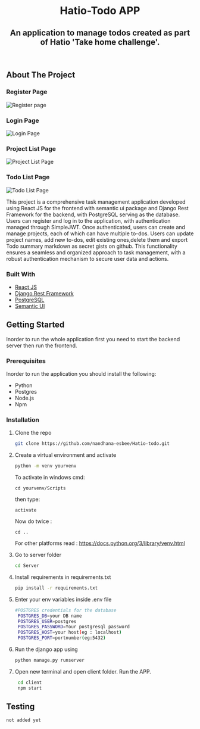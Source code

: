                       
<br/>
<div align="center">

# Hatio-Todo APP
## An application to manage todos created as part of Hatio 'Take home challenge'.

<br/>
</div>

 ## About The Project
 ### Register Page
![Register page](https://github.com/user-attachments/assets/8e6e85b1-fc06-4cc4-9741-d0866b3c3320)
### Login Page
![Login Page](https://github.com/user-attachments/assets/171011ce-27e5-45d0-9441-0c792a2b20c4)
### Project List Page
![Project List Page](https://github.com/user-attachments/assets/96fd715a-7022-46a3-89d7-a65c38f4e511)

### Todo List Page
![Todo List Page](https://github.com/user-attachments/assets/38d6dd81-cece-4d8f-b624-5503b64e2c2e)





This project is a comprehensive task management application developed using React JS for the frontend with semantic ui package and Django Rest Framework for the backend, with PostgreSQL serving as the database.
Users can register and log in to the application, with authentication managed through SimpleJWT. Once authenticated, users can create and manage projects, each of which can have multiple to-dos. Users can update project names, add new to-dos, edit existing ones,delete them and export Todo summary markdown as secret gists on github. This functionality ensures a seamless and organized approach to task management, with a robust authentication mechanism to secure user data and actions.
 ### Built With

- [React JS](https://react.dev/)
- [Django Rest Framework](https://www.django-rest-framework.org/)
- [PostgreSQL](https://www.postgresql.org)
- [Semantic UI](https://semantic-ui.com/)
 ## Getting Started

Inorder to run the whole application first you need to start the backend server then run the frontend.
 ### Prerequisites

Inorder to run the application you should install the following:
- Python
- Postgres
- Node.js
- Npm
 ### Installation

1. Clone the repo
   ```sh
   git clone https://github.com/nandhana-esbee/Hatio-todo.git
   ```
2. Create a virtual environment and activate
   ```sh
   python -m venv yourvenv
   ```
   To activate in windows cmd:
   ```
   cd yourvenv/Scripts
   ```
   then type:
   ```
   activate
   ```
   Now do twice :
   ```
   cd ..
   ```
   For other platforms read : https://docs.python.org/3/library/venv.html
   
4. Go to server folder
   ```sh
   cd Server
   ```
5. Install requirements in requirements.txt
    ```sh
    pip install -r requirements.txt
    ```
6. Enter your env variables inside .env file
   ```sh
   #POSTGRES credentials for the database
    POSTGRES_DB=your DB name
    POSTGRES_USER=postgres
    POSTGRES_PASSWORD=Your postgresql password
    POSTGRES_HOST=your host(eg : localhost)
    POSTGRES_PORT=portnumber(eg:5432)
   ```
7. Run the django app using
   ```sh
   python manage.py runserver
   ```
8. Open new terminal and open client folder. Run the APP.

   ```sh
    cd client
    npm start
    ```

 ## Testing

   ```sh
   not added yet

   ```
